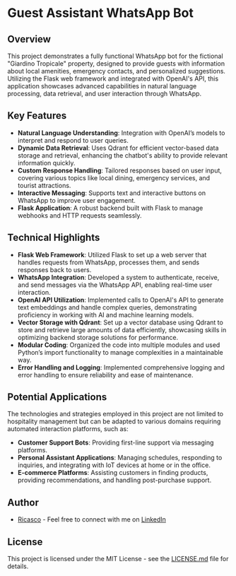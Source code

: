 # Guest Assistant WhatsApp Bot

## Overview
This project demonstrates a fully functional WhatsApp bot for the fictional "Giardino Tropicale" property, designed to provide guests with information about local amenities, emergency contacts, and personalized suggestions. Utilizing the Flask web framework and integrated with OpenAI's API, this application showcases advanced capabilities in natural language processing, data retrieval, and user interaction through WhatsApp.

## Key Features

- **Natural Language Understanding**: Integration with OpenAI’s models to interpret and respond to user queries.
- **Dynamic Data Retrieval**: Uses Qdrant for efficient vector-based data storage and retrieval, enhancing the chatbot's ability to provide relevant information quickly.
- **Custom Response Handling**: Tailored responses based on user input, covering various topics like local dining, emergency services, and tourist attractions.
- **Interactive Messaging**: Supports text and interactive buttons on WhatsApp to improve user engagement.
- **Flask Application**: A robust backend built with Flask to manage webhooks and HTTP requests seamlessly.

## Technical Highlights

- **Flask Web Framework**: Utilized Flask to set up a web server that handles requests from WhatsApp, processes them, and sends responses back to users.
- **WhatsApp Integration**: Developed a system to authenticate, receive, and send messages via the WhatsApp API, enabling real-time user interaction.
- **OpenAI API Utilization**: Implemented calls to OpenAI's API to generate text embeddings and handle complex queries, demonstrating proficiency in working with AI and machine learning models.
- **Vector Storage with Qdrant**: Set up a vector database using Qdrant to store and retrieve large amounts of data efficiently, showcasing skills in optimizing backend storage solutions for performance.
- **Modular Coding**: Organized the code into multiple modules and used Python’s import functionality to manage complexities in a maintainable way.
- **Error Handling and Logging**: Implemented comprehensive logging and error handling to ensure reliability and ease of maintenance.

## Potential Applications

The technologies and strategies employed in this project are not limited to hospitality management but can be adapted to various domains requiring automated interaction platforms, such as:

- **Customer Support Bots**: Providing first-line support via messaging platforms.
- **Personal Assistant Applications**: Managing schedules, responding to inquiries, and integrating with IoT devices at home or in the office.
- **E-commerce Platforms**: Assisting customers in finding products, providing recommendations, and handling post-purchase support.

## Author
- [Ricasco](https://github.com/ricasco) - Feel free to connect with me on [LinkedIn]([https://www.linkedin.com/in/your-linkedin](https://www.linkedin.com/in/riccardo-cascone-440085320/))

## License
This project is licensed under the MIT License - see the [LICENSE.md](LICENSE.md) file for details.
